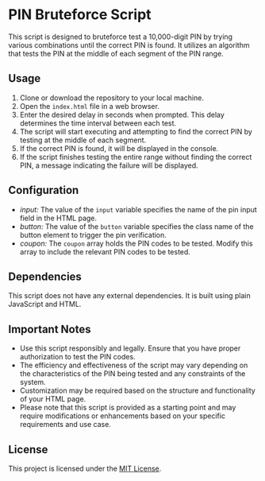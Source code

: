 # PIN Bruteforce Script

This script is designed to bruteforce test a 10,000-digit PIN by trying various combinations until the correct PIN is found. It utilizes an algorithm that tests the PIN at the middle of each segment of the PIN range.

## Usage

1. Clone or download the repository to your local machine.
2. Open the `index.html` file in a web browser.
3. Enter the desired delay in seconds when prompted. This delay determines the time interval between each test.
4. The script will start executing and attempting to find the correct PIN by testing at the middle of each segment.
5. If the correct PIN is found, it will be displayed in the console.
6. If the script finishes testing the entire range without finding the correct PIN, a message indicating the failure will be displayed.

## Configuration

- *input:* The value of the `input` variable specifies the name of the pin input field in the HTML page.
- *button:* The value of the `button` variable specifies the class name of the button element to trigger the pin verification.
- *coupon:* The `coupon` array holds the PIN codes to be tested. Modify this array to include the relevant PIN codes to be tested.

## Dependencies

This script does not have any external dependencies. It is built using plain JavaScript and HTML.

## Important Notes

- Use this script responsibly and legally. Ensure that you have proper authorization to test the PIN codes.
- The efficiency and effectiveness of the script may vary depending on the characteristics of the PIN being tested and any constraints of the system.
- Customization may be required based on the structure and functionality of your HTML page.
- Please note that this script is provided as a starting point and may require modifications or enhancements based on your specific requirements and use case.

## License

This project is licensed under the [MIT License](LICENSE).
